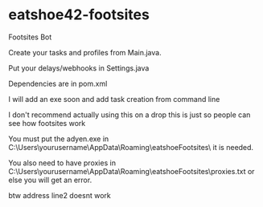 # eatshoe42-footsites
Footsites Bot

Create your tasks and profiles from Main.java. 

Put your delays/webhooks in Settings.java

Dependencies are in pom.xml

I will add an exe soon and add task creation from command line

I don't recommend actually using this on a drop this is just so people can see how footsites work

You must put the adyen.exe in C:\Users\yourusername\AppData\Roaming\eatshoeFootsites\ it is needed.

You also need to have proxies in C:\Users\yourusername\AppData\Roaming\eatshoeFootsites\proxies.txt or else you will get an error.

btw address line2 doesnt work
